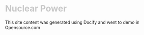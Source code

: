 <div class = "centered"><h1 style="color:#c8c8c8">Nuclear Power</h1></div>

This site content was generated using Docify and went to demo in Opensource.com
